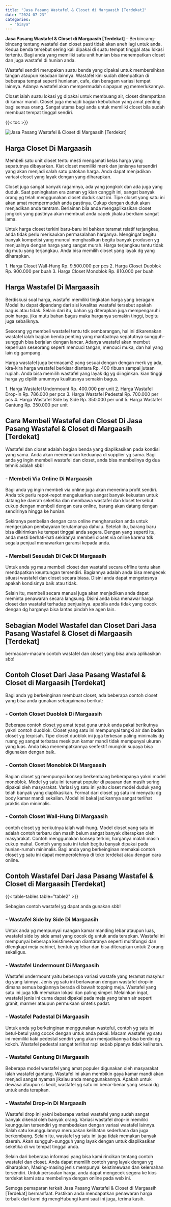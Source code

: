 ```yaml
---
title: "Jasa Pasang Wastafel & Closet di Margaasih [Terdekat]"
date: "2024-07-23"
categories: 
  - "biaya"
---
```


**Jasa Pasang Wastafel & Closet di Margaasih \[Terdekat\]** – Berbincang-bincang tentang wastafel dan closet pasti tidak akan aneh lagi untuk anda. Kedua benda tersebut sering kali dipakai di suatu tempat tinggal atau lokasi tertentu. Bagi anda yang memiliki satu unit hunian bisa menempatkan closet dan juga wastafel di hunian anda.

Wastafel sendiri merupakan suatu benda yang dipakai untuk membersihkan tangan ataupun keadaan lainnya. Wastafel kini sudah ditempatkan di beberapa tempat seperti hunianan, cafe, dan beragam variasi tempat lainnya. Adanya wastafel akan mempermudah siapapun yg memerlukannya.

Closet ialah suatu lokasi yg dipakai untuk membuang air, closet ditempatkan di kamar mandi. Closet juga menajdi bagian kebutuhan yang amat penting bagi semua orang. Sangat utama bagi anda untuk memiliki closet bila sudah membuat tempat tinggal sendiri.

{{< toc >}}

![Jasa Pasang Wastafel & Closet di Margaasih [Terdekat]](/images/wastafel-closet-murah40.png)

## Harga Closet Di Margaasih

Membeli satu unit closet tentu mesti mengamati kelas harga yang sepatutnya dibayarkan. Kiat closet memiliki merk dan jenisnya tersendiri yang akan menjadi salah satu patokan harga. Anda dapat menjadikan variasi closet yang layak dengan yang diharapkan.

Closet juga sangat banyak ragamnya, ada yang jongkok dan ada juga yang duduk. Saat peningkatan era zaman yg kian canggih ini, sangat banyak orang yg telah menggunakan closet duduk saat ini. Tipe closet yang satu ini akan amat mempermudah anda pastinya. Cukup dengan duduk akan menjadikan anda tentram. Berlainan bila anda mengaplikasikan closet jongkok yang pastinya akan membuat anda capek jikalau berdiam sangat lama.

Untuk harga closet terkini baru-baru ini bahkan teramat relatif terjangkau, anda tidak perlu merisaukan permasalahan harganya. Mengingat begitu banyak kompetisi yang muncul menghasilkan begitu banyak produsen yg menjualnya dengan harga yang sangat murah. Harga terjangkau tentu tidak dg mutu yang terjangkau. Anda bisa memilih closet yang layak dg yang diharapkan.

1\. Harga Closet Wall-Hung Rp. 9.500.000 per pcs 2. Harga Closet Duoblok Rp. 900.000 per buah 3. Harga Closet Monoblok Rp. 810.000 per buah

## Harga Wastafel Di Margaasih

Berdiskusi soal harga, wastafel memiliki tingkatan harga yang beragam. Model itu dapat dipandang dari sisi kwalitas wastafel tersebut apakah bagus atau tidak. Selain dari itu, bahan yg diterapkan juga mempengaruhi poin harga. jika mutu bahan bagus maka harganya semakin tinggi, begitu juga sebaliknya.

Sesorang yg membeli wastafel tentu tdk sembarangan, hal ini dikarenakan wastafel ialah bagian benda penting yang manfaatnya sepatutnya sungguh-sungguh bisa berjalan dengan lancar. Adanya wastafel akan membut keperluan seseorang seperti mencuci tangan, mencuci muka, dan hal yang lain dg gampang.

Harga wastafel juga bermacam2 yang sesuai dengan dengan merk yg ada, kira-kira harga wastafel berkisar diantara Rp. 400 ribuan sampai jutaan rupiah. Anda bisa memilih wastafel yang layak dg yg diinginkan. kian tinggi harga yg dipilih umumnya kualitasnya semakin bagus.

1\. Harga Wastafel Undermount Rp. 400.000 per unit 2. Harga Wastafel Drop-in Rp. 786.000 per pcs 3. Harga Wastafel Pedestal Rp. 700.000 per pcs 4. Harga Wastafel Side by Side Rp. 350.000 per unit 5. Harga Wastafel Gantung Rp. 350.000 per unit

## Cara Membeli Wastafel dan Closet Di Jasa Pasang Wastafel & Closet di Margaasih \[Terdekat\]

Wastafel dan closet adalah bagian benda yang diaplikasikan pada kondisi yang sama. Anda akan menemukan keduanya di supplier yg sama. Bagi anda yg ingin membeli wastafel dan closet, anda bisa membelinya dg dua tehnik adalah sbb!

### \- Membeli Via Online Di Margaasih

Bagi anda yg ingin membeli via online juga akan menerima profit sendiri. Anda tdk perlu repot-repot mengeluarkan sangat banyak kekuatan untuk datang ke daerah seketika dan membawa wastafel dan kloset tersebut. cukup dengan membeli dengan cara online, barang akan datang dengan sendirinya hingga ke hunian.

Sekiranya pembelian dengan cara online mengharuskan anda untuk mengerjakan pembayaran terutamanya dahulu. Setelah itu, barang baru bisa dikirimkan ke tempat tinggal anda segera. Dengan yang seperti itu, anda mesti berhati-hati sekiranya membeli closet via online karena tdk segala penjual menawarkan garansi kepada anda.

### \- Membeli Sesudah Di Cek Di Margaasih

Untuk anda yg mau membeli closet dan wastafel secara offline tentu akan mendapatkan keuntungan tersendiri. Bagiannya adalah anda bisa mengecek situasi wastafel dan closet secara biasa. Disini anda dapat mengetesnya apakah kondisinya baik atau tidak.

Selain itu, membeli secara manual juga akan menjadikan anda dapat meminta penawaran secara langsung. Disini anda bisa menawar harga closet dan wastafel terhadap penjualnya. apabila anda tidak yang cocok dengan dg harganya bisa lantas pindah ke agen lain.

## Sebagian Model Wastafel dan Closet Dari Jasa Pasang Wastafel & Closet di Margaasih \[Terdekat\]

bermacam-macam contoh wastafel dan closet yang bisa anda aplikasikan sbb!

## Contoh Closet Dari Jasa Pasang Wastafel & Closet di Margaasih \[Terdekat\]

Bagi anda yg berkeinginan membuat closet, ada beberapa contoh closet yang bisa anda gunakan sebagaimana berikut:

### \- Contoh Closet Duoblok Di Margaasih

Beberapa contoh closet yg amat tepat guna untuk anda pakai berikutnya yakni contoh duoblok. Closet yang satu ini mempunyai tangki air dan badan closet yg terpisah. Tipe closet duoblok ini juga terkesan paling minimalis dg ruang yg sangat terbatas meskipun kamar mandi tidak mempunyai ukuran yang luas. Anda bisa menempatkannya seefektif mungkin supaya bisa digunakan dengan baik.

### \- Contoh Closet Monoblok Di Margaasih

Bagian closet yg mempunyai konsep berkembang beberapanya yakni model monoblok. Model yg satu ini teramat populer di pasaran dan masih sering dipakai oleh masyarakat. Variasi yg satu ini yaitu closet model duduk yang telah banyak yang diaplikasikan. Format dari closet yg satu ini menyatu dg body kamar mandi sekalian. Model ini bakal jadikannya sangat terlihat praktis dan minimalis.

### \- Contoh Closet Wall-Hung Di Margaasih

contoh closet yg berikutnya ialah wall-hung. Model closet yang satu ini adalah contoh terbaru dan masih belum sangat banyak diterapkan oleh masyarakat. Contoh menggunakan konsep terkini, harganya malah masih cukup mahal. Contoh yang satu ini telah begitu banyak dipakai pada hunian-rumah minimalis. Bagi anda yang berkeinginan memakai contoh closet yg satu ini dapat memperolehnya di toko terdekat atau dengan cara online.

## Contoh Wastafel Dari Jasa Pasang Wastafel & Closet di Margaasih \[Terdekat\]

{{< table-tables table="table2" >}}

Sebagian contoh wastafel yg dapat anda gunakan sbb!

### \- Wastafel Side by Side Di Margaasih

Untuk anda yg mempunyai ruangan kamar manding lebar ataupun luas, wastafel side by side amat yang cocok dg untuk anda terapkan. Wastafel ini mempunyai beberapa keistimewaan diantaranya seperti multifungsi dan dilengkapi meja cabinet, bentuk yg lebar dan bisa diterapkan untuk 2 orang sekaligus.

### \- Wastafel Undermount Di Margaasih

Wastafel undermount yaitu beberapa variasi wastafe yang teramat masyhur dg yang lainnya. Jenis yg satu ini berlawanan dengan wastafel drop-in dimana semua bagiannya berada di bawah topping meja. Wastafel yang satu ini juga tdk memakan lokasi dan paling simpel. Melainkan ingat, wastafel jenis ini cuma dapat dipakai pada meja yang tahan air seperti granit, marmer ataupun permukaan sintetis padat.

### \- Wastafel Padestal Di Margaasih

Untuk anda yg berkeinginan menggunakan wasteful, contoh yg satu ini betul-betul yang cocok dengan untuk anda pakai. Macam wastafel yg satu ini memiliki kaki pedestal sendiri yang akan menjadikannya bisa berdiri dg kokoh. Wastafel pedestal sangat terlihat rapi sebab pipanya tidak kelihatan.

### \- Wastafel Gantung Di Margaasih

Beberapa model wastafel yang amat populer digunakan oleh masyarakat ialah wastafel gantung. Wastafel ini akan membikin gaya kamar mandi akan menjadi sangat nyaman jikalau anda menggunakannya. Apakah untuk dewasa ataupun si kecil, wastafel yg satu ini benar-benar yang sesuai dg untuk anda terapkan.

### \- Wastafel Drop-in Di Margaasih

Wastafel drop ini yakni beberapa variasi wastafel yang sudah sangat banyak dikenal oleh banyak orang. Variasi wastafel drop-in memiliki keunggulan tersendiri yg membedakan dengan variasi wastafel lainnya. Salah satu keunggulannya merupakan kelihatan sederhana dan juga berkembang. Selain itu, wastafel yg satu ini juga tidak memakan banyak daerah. Akan sungguh-sungguh yang layak dengan untuk diaplikasikan seketika di wc tempat tinggal anda.

Selain dari beberapa informasi yang bisa kami rincikan tentang contoh wastafel dan closet. Anda dapat memilih contoh yang layak dengan yg diharapkan, Masing-masing jenis mempunyai keistimewaan dan kelemahan tersendiri. Untuk persoalan harga, anda dapat mengecek segera ke kios terdekat kami atau membelinya dengan online pada web ini.

Semoga pemaparan terkait Jasa Pasang Wastafel & Closet di Margaasih \[Terdekat\] bermanfaat. Pastikan anda mendapatkan penawaran harga terbaik dari kami dg mengHubungi kami saat ini juga, terima kasih.
